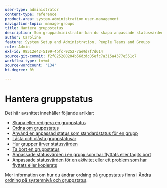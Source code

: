 ```yaml
---
user-type: administrator
content-type: reference
product-area: system-administration;user-management
navigation-topic: manage-groups
title: Hantera gruppstatus
description: Som gruppadministratör kan du skapa anpassade statusvärden för en grupp som du hanterar. Detta eliminerar behovet av dussintals företagsövergripande anpassade statusar och ger större självständighet i grupphierarkierna. Du kan också redigera en systemnivåstatus för en grupp som du hanterar om en Workfront-administratör har låst upp statusen.
author: Caroline
feature: System Setup and Administration, People Teams and Groups
role: Admin
exl-id: 98512e42-5199-4bfc-9252-7ae0d7f7d614
source-git-commit: f2f825280204b56d2dc85efc7a315a4377e551c7
workflow-type: tm+mt
source-wordcount: '134'
ht-degree: 0%

---
```


# Hantera gruppstatus

Det här avsnittet innehåller följande artiklar:

* [Skapa eller redigera en gruppstatus](../../../administration-and-setup/manage-groups/manage-group-statuses/create-or-edit-a-group-status.md)
* [Ordna om gruppstatus](../../../administration-and-setup/manage-groups/manage-group-statuses/reorder-group-statuses-from-groups-area.md)
* [Använd en anpassad status som standardstatus för en grupp](../../../administration-and-setup/manage-groups/manage-group-statuses/use-custom-statuses-as-default-statuses-group.md)
* [Låsta och olåsta gruppstatusar](../../../administration-and-setup/manage-groups/manage-group-statuses/lock-or-unlock-a-custom-group-status.md)
* [Hur grupper ärver statusvärden](../../../administration-and-setup/manage-groups/manage-group-statuses/how-groups-inherit-statuses.md)
* [Ta bort en gruppstatus](../../../administration-and-setup/manage-groups/manage-group-statuses/delete-a-group-status.md)
* [Anpassade statusvärden i en grupp som har flyttats eller tagits bort](../../../administration-and-setup/manage-groups/manage-group-statuses/custom-statuses-in-group-moved-or-deleted.md)
* [Anpassade statusvärden för en aktivitet eller ett problem som har flyttats eller kopierats](../../../administration-and-setup/manage-groups/manage-group-statuses/custom-statuses-on-a-task-or-issue-that-is-moved-or-copied.md)

Mer information om hur du ändrar ordning på gruppstatus finns i [Ändra ordning på systemnivå och gruppstatus](../../../administration-and-setup/customize-workfront/creating-custom-status-and-priority-labels/reorder-system-statuses.md).
